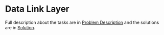 # Data Link Layer

Full description about the tasks are in [Problem Description](https://github.com/Shukti042/Computer-Networks/blob/master/Data%20Link%20Layer/DLL%20Assignment%20Spec.pdf) and the solutions are in [Solution](https://github.com/Shukti042/Computer-Networks/tree/master/Data%20Link%20Layer/Solution). 